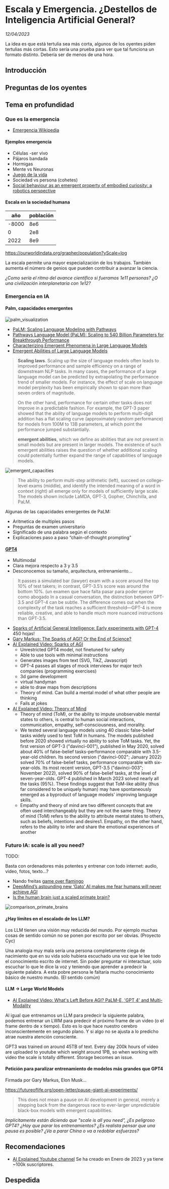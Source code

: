# Escala y Emergencia. ¿Destellos de Inteligencia Artificial General?

_12/04/2023_

La idea es que está tertulia sea más corta, algunos de los oyentes piden tertulias más cortas. Esto sería una prueba para ver que tal funciona un formato distinto. Debería ser de menos de una hora.

## Introducción

## Preguntas de los oyentes

## Tema en profundidad

### Que es la emergencia

- [Emergencia Wikipedia](https://es.wikipedia.org/wiki/Emergencia_(filosof%C3%ADa))

#### Ejemplos emergencia

- Células -ser vivo
- Pájaros bandada
- Hormigas
- Mente vs Neuronas
- [Juego de la vida](https://es.wikipedia.org/wiki/Juego_de_la_vida)
- Sociedad vs persona (cohetes)
- [Social behaviour as an emergent property of embodied curiosity: a robotics perspective](https://www.ncbi.nlm.nih.gov/pmc/articles/PMC6452242/)

#### Escala en la sociedad humana

| año   | población |
|-------|-----------|
| -8000 | 8e6       |
| 0     | 2e8       |
| 2022  | 8e9       |

https://ourworldindata.org/grapher/population?yScale=log

La escala permite una mayor especialización de los trabajos. También aumenta el número de genios que pueden contribuir a avanzar la ciencia.

_¿Como sería el ritmo del avance científico si fueramos 1e11 personas? ¿O una civilización interplanetaria con 1e12?_

### Emergencia en IA

#### Palm, capacidades emergentes

![palm_visualization](https://blogger.googleusercontent.com/img/b/R29vZ2xl/AVvXsEgLXCWMlipdu0gFF6hsiJHbxg1zSaEkdDWfl-8RakQuW__8RPvlOS9KGIScNCytxT4jz9isnx0GLMwbS1G0Q4WdXzT42GszgfwIIAVX1H3J-43lVWWqcb--q9cPsxCsJFFz2dRfpKgEmLe-xfIyBqQuPq1BPYcK9CtAK1_xnhgvgAAx0GeZmODJxGNMYQ/s16000/image8.gif)

- [PaLM: Scaling Language Modeling with Pathways](https://arxiv.org/abs/2204.02311)
- [Pathways Language Model (PaLM): Scaling to 540 Billion Parameters for Breakthrough Performance](https://ai.googleblog.com/2022/04/pathways-language-model-palm-scaling-to.html?m=1)
- [Characterizing Emergent Phenomena in Large Language Models](https://ai.googleblog.com/2022/11/characterizing-emergent-phenomena-in.html)
- [Emergent Abilities of Large Language Models](https://openreview.net/pdf?id=yzkSU5zdwD)

> **Scaling laws**. Scaling up the size of language models often leads to improved performance and sample efficiency on a range of downstream NLP tasks. In many cases, the performance of a large language model can be predicted by extrapolating the performance trend of smaller models. For instance, the effect of scale on language model perplexity has been empirically shown to span more than seven orders of magnitude.
>
> On the other hand, performance for certain other tasks does not improve in a predictable fashion. For example, the GPT-3 paper showed that the ability of language models to perform multi-digit addition has a flat scaling curve (approximately random performance) for models from 100M to 13B parameters, at which point the performance jumped substantially.
>
> **emergent abilities**, which we define as abilities that are not present in small models but are present in larger models. The existence of such emergent abilities raises the question of whether additional scaling could potentially further expand the range of capabilities of language models.

![emergent_capacities](res/emergent_capacities.png)

> The ability to perform multi-step arithmetic (left), succeed on college-level exams (middle), and identify the intended meaning of a word in context (right) all emerge only for models of sufficiently large scale. The models shown include LaMDA, GPT-3, Gopher, Chinchilla, and PaLM.

Algunas de las capacidades emergentes de PaLM:

- Aritmetica de multiples pasos
- Preguntas de examen universitario
- Significado de una palabra según el contexto
- Explicaciones paso a paso “chain-of-thought prompting”

#### [GPT4](https://openai.com/research/gpt-4)

- Multimodal
- Clara mejora respecto a 3 y 3.5
- Desconocemos su tamaño, arquitectura, entrenamiento...

> It passes a simulated bar (lawyer) exam with a score around the top 10% of test takers; in contrast, GPT-3.5’s score was around the bottom 10%. (un examen que hace falta pasar para poder ejercer como abogado
> In a casual conversation, the distinction between GPT-3.5 and GPT-4 can be subtle. The difference comes out when the complexity of the task reaches a sufficient threshold—GPT-4 is more reliable, creative, and able to handle much more nuanced instructions than GPT-3.5.

- [Sparks of Artificial General Intelligence: Early experiments with GPT-4](https://arxiv.org/abs/2303.12712) 450 hojas!
- [Gary Markus: The Sparks of AGI? Or the End of Science?](https://garymarcus.substack.com/p/the-sparks-of-agi-or-the-end-of-science)
- [AI Explained Video: Sparks of AGI](https://youtu.be/Mqg3aTGNxZ0)
  - Unrestricted GPT4 model, not finetuned for safety
  - Able to use tools with minimal instructions
  - Generates images from text (SVG, TikZ, Javascript)
  - GPT-4 passes all stages of mock interviews for major tech companies (programming exercises)
  - 3d game development
  - virtual handyman
  - able to draw maps from descriptions
  - Theory of mind. Can build a mental model of what other people are thinking
  - Fails at jokes
- [AI Explained Video: Theory of Mind](https://www.youtube.com/watch?v=4MGCQOAxgv4)
  - Theory of mind (ToM), or the ability to impute unobservable mental states to others, is central to human social interactions, communication, empathy, self-consciousness, and morality.
  - We tested several language models using 40 classic false-belief tasks widely used to test ToM in humans. The models published before 2020 showed virtually no ability to solve ToM tasks. Yet, the first version of GPT-3 ("davinci-001"), published in May 2020, solved about 40% of false-belief tasks-performance comparable with 3.5-year-old children. Its second version ("davinci-002"; January 2022) solved 70% of false-belief tasks, performance comparable with six-year-olds. Its most recent version, GPT-3.5 ("davinci-003"; November 2022), solved 90% of false-belief tasks, at the level of seven-year-olds. GPT-4 published in March 2023 solved nearly all the tasks (95%). These findings suggest that ToM-like ability (thus far considered to be uniquely human) may have spontaneously emerged as a byproduct of language models' improving language skills.
  - Empathy and theory of mind are two different concepts that are often used interchangeably but they are not the same thing. Theory of mind (ToM) refers to the ability to attribute mental states to others, such as beliefs, intentions and desires1. Empathy, on the other hand, refers to the ability to infer and share the emotional experiences of another

### Futuro IA: scale is all you need?

TODO:

Basta con ordenadores más potentes y entrenar con todo internet: audio, video, fotos, texto...?

- Nando freitas [game over flamingo](https://twitter.com/NandoDF/status/1523591529671012354)
- [DeepMind’s astounding new ‘Gato’ AI makes me fear humans will never achieve AGI](https://thenextweb.com/news/deepminds-astounding-new-gato-ai-makes-fear-humans-will-never-achieve-agi)
- [Is the human brain just a scaled primate brain?](https://twitter.com/Tim_Dettmers/status/1637594465065119744?s=20)

![comparison_primate_brains](res/comparison_primate_brains.png)

#### ¿Hay límites en el escalado de los LLM?

Los LLM tienen una visión muy reducida del mundo. Por ejemplo muchas cosas de sentido común no se ponen por escrito por ser obvias. (Proyecto Cyc)

Una analogía muy mala sería una persona completamente ciega de nacimiento que en su vida solo hubiera escuchado una voz que le lee todo el conocimiento escrito de internet. Sin poder preguntar ni interactuar, solo escuchar lo que le dice la voz y teniendo que aprender a predecir la siguiente palabra. A esta pobre persona le faltaría mucho conocimiento básico de nuestro mundo. (El sentido común)

#### LLM -> Large World Models

- [AI Explained Video: What's Left Before AGI? PaLM-E, 'GPT 4' and Multi-Modality](https://www.youtube.com/watch?v=EzEuylNSn-Q)

Al igual que entrenamos un LLM para predecir la siguiente palabra, podemos entrenar un LWM para predecir el próximo frame de un video (o el frame dentro de x tiempo). Esto es lo que hace nuestro cerebro inconscientemente en segundo plano. Y si algo no se ajusta a lo predicho atrae nuestra atención consciente.

GPT3 was trained on around 45TB of text. Every day 200k hours of video are uploaded to youtube which weight around 1PB, so when working with video the scale is totally different. Storage becomes an issue.

#### Petición para paralizar entrenamiento de modelos más grandes que GPT4

Firmada por Gary Markus, Elon Musk...

https://futureoflife.org/open-letter/pause-giant-ai-experiments/

> This does not mean a pause on AI development in general, merely a stepping back from the dangerous race to ever-larger unpredictable black-box models with emergent capabilities.

_Implicitamente están diciendo que "scale is all you need", ¿Es peligroso GPT4? ¿Hay que parar los entrenamientos? ¿Es realista pensar que una pausa es posible? ¿Va a parar China o va a redoblar esfuerzos?_

## Recomendaciones

- [AI Explained Youtube channel](https://www.youtube.com/@ai-explained-) Se ha creado en Enero de 2023 y ya tiene ~100k suscriptores.

## Despedida

<!-- 

Esto lo dejo comentado por el momento porque la idea es hacer una tertulia más corta que las anteriores

## Noticias de las últimas semanas

- GPT-4
- [Google Bard](https://bard.google.com/)
- [An important next step on our AI journey](https://blog.google/technology/ai/bard-google-ai-search-updates/)

-->
